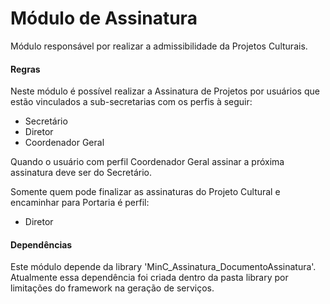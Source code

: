 Módulo de Assinatura
=========================

M&oacute;dulo respons&aacute;vel por realizar a admissibilidade da Projetos Culturais.

#### Regras

Neste m&oacute;dulo &eacute; poss&iacute;vel realizar a Assinatura de Projetos por usu&aacute;rios que est&atilde;o vinculados a sub-secretarias com os perfis &agrave; seguir: 

* Secret&aacute;rio
* Diretor
* Coordenador Geral

Quando o usu&aacute;rio com perfil Coordenador Geral assinar a próxima assinatura deve ser do Secret&aacute;rio.

Somente quem pode finalizar as assinaturas do Projeto Cultural e encaminhar para Portaria &eacute; perfil:

* Diretor 

#### Dependências

Este módulo depende da library 'MinC_Assinatura_DocumentoAssinatura'. Atualmente essa dependência foi criada dentro da 
pasta library por limita&ccedil;&otilde;es do framework na gera&ccedil;&atilde;o de servi&ccedil;os. 